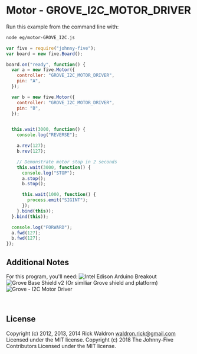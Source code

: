 <!--remove-start-->

# Motor - GROVE_I2C_MOTOR_DRIVER

<!--remove-end-->








Run this example from the command line with:
```bash
node eg/motor-GROVE_I2C.js
```


```javascript
var five = require("johnny-five");
var board = new five.Board();

board.on("ready", function() {
  var a = new five.Motor({
    controller: "GROVE_I2C_MOTOR_DRIVER",
    pin: "A",
  });

  var b = new five.Motor({
    controller: "GROVE_I2C_MOTOR_DRIVER",
    pin: "B",
  });


  this.wait(3000, function() {
    console.log("REVERSE");

    a.rev(127);
    b.rev(127);

    // Demonstrate motor stop in 2 seconds
    this.wait(3000, function() {
      console.log("STOP");
      a.stop();
      b.stop();

      this.wait(1000, function() {
        process.emit("SIGINT");
      });
    }.bind(this));
  }.bind(this));

  console.log("FORWARD");
  a.fwd(127);
  b.fwd(127);
});


```








## Additional Notes
For this program, you'll need:
![Intel Edison Arduino Breakout](https://cdn.sparkfun.com//assets/parts/1/0/1/3/9/13097-06.jpg)
![Grove Base Shield v2](http://www.seeedstudio.com/depot/images/product/base%20shield%20V2_01.jpg)
(Or similiar Grove shield and platform)
![Grove - I2C Motor Driver](http://www.seeedstudio.com/depot/images/product/12Cmotor_01.jpg)

&nbsp;

<!--remove-start-->

## License
Copyright (c) 2012, 2013, 2014 Rick Waldron <waldron.rick@gmail.com>
Licensed under the MIT license.
Copyright (c) 2018 The Johnny-Five Contributors
Licensed under the MIT license.

<!--remove-end-->
